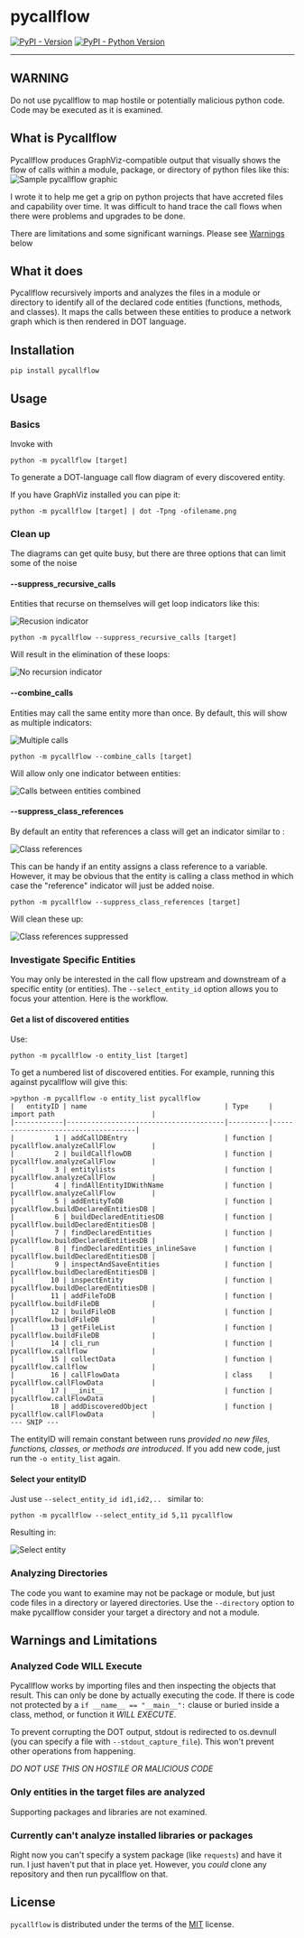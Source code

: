# pycallflow

[![PyPI - Version](https://img.shields.io/pypi/v/pycallflow.svg)](https://pypi.org/project/pycallflow)
[![PyPI - Python Version](https://img.shields.io/pypi/pyversions/pycallflow.svg)](https://pypi.org/project/pycallflow)

-----
## WARNING
Do not use pycallflow to map hostile or potentially malicious python code.  Code may be executed as it is examined.

## What is Pycallflow

Pycallflow produces GraphViz-compatible output that visually shows the flow of calls within a module, package, or directory of python files like this:
![Sample pycallflow graphic](images/pycallflow-full.png "Pycallflow of pycallflow")

I wrote it to help me get a grip on python projects that have accreted files and capability over time.  It was difficult to hand trace the call flows when there were problems and upgrades to be done.

There are limitations and some significant warnings.  Please see [Warnings](#warnings-and-limitations) below

## What it does

Pycallflow recursively imports and analyzes the files in a module or directory to identify all of the declared code entities (functions, methods, and classes).  It maps the calls between these entities to produce a network graph which is then rendered in DOT language.

## Installation

```console
pip install pycallflow
```

## Usage

### Basics

Invoke with
```console
python -m pycallflow [target]
```
To generate a DOT-language call flow diagram of every discovered entity.

If you have GraphViz installed you can pipe it:
```console
python -m pycallflow [target] | dot -Tpng -ofilename.png
```
### Clean up

The diagrams can get quite busy, but there are three options that can limit some of the noise

#### --suppress_recursive_calls

Entities that recurse on themselves will get loop indicators like this:

![Recusion indicator](images/recursion.png "Recursion")

```console
python -m pycallflow --suppress_recursive_calls [target]
```
Will result in the elimination of these loops:

![No recursion indicator](images/no_recursion.png "Recusion suppressed")

#### --combine_calls

Entities may call the same entity more than once.  By default, this will show as multiple indicators:

![Multiple calls](images/multi_calls.png "All calls shown")

```console
python -m pycallflow --combine_calls [target]
```
Will allow only one indicator between entities:

![Calls between entities combined](images/calls_combined.png "Only a single call shown")

#### --suppress_class_references

By default an entity that references a class will get an indicator similar to :

![Class references](images/class_reference.png "Class reference shown")

This can be handy if an entity assigns a class reference to a variable.  However, it may be obvious that the entity is calling a class method in which case the "reference" indicator will just be added noise.

```console
python -m pycallflow --suppress_class_references [target]
```

Will clean these up:

![Class references suppressed](images/no_class_reference.png "Class reference suppressed")

### Investigate Specific Entities

You may only be interested in the call flow upstream and downstream of a specific entity (or entities).  The ```--select_entity_id``` option allows you to focus your attention.  Here is the workflow.

#### Get a list of discovered entities

Use:

```console
python -m pycallflow -o entity_list [target]
```

To get a numbered list of discovered entities.  For example, running this against pycallflow will give this:

```console
>python -m pycallflow -o entity_list pycallflow
|   entityID | name                                  | Type     | import path                        |
|------------|---------------------------------------|----------|------------------------------------|
|          1 | addCallDBEntry                        | function | pycallflow.analyzeCallFlow         |
|          2 | buildCallflowDB                       | function | pycallflow.analyzeCallFlow         |
|          3 | entitylists                           | function | pycallflow.analyzeCallFlow         |
|          4 | findAllEntityIDWithName               | function | pycallflow.analyzeCallFlow         |
|          5 | addEntityToDB                         | function | pycallflow.buildDeclaredEntitiesDB |
|          6 | buildDeclaredEntitiesDB               | function | pycallflow.buildDeclaredEntitiesDB |
|          7 | findDeclaredEntities                  | function | pycallflow.buildDeclaredEntitiesDB |
|          8 | findDeclaredEntities_inlineSave       | function | pycallflow.buildDeclaredEntitiesDB |
|          9 | inspectAndSaveEntities                | function | pycallflow.buildDeclaredEntitiesDB |
|         10 | inspectEntity                         | function | pycallflow.buildDeclaredEntitiesDB |
|         11 | addFileToDB                           | function | pycallflow.buildFileDB             |
|         12 | buildFileDB                           | function | pycallflow.buildFileDB             |
|         13 | getFileList                           | function | pycallflow.buildFileDB             |
|         14 | cli_run                               | function | pycallflow.callflow                |
|         15 | collectData                           | function | pycallflow.callflow                |
|         16 | callFlowData                          | class    | pycallflow.callFlowData            |
|         17 | __init__                              | function | pycallflow.callFlowData            |
|         18 | addDiscoveredObject                   | function | pycallflow.callFlowData            |
--- SNIP --- 
```

The entityID will remain constant between runs *provided no new files, functions, classes, or methods are introduced*.  If you add new code, just run the ```-o entity_list``` again.

#### Select your entityID

Just use ```--select_entity_id id1,id2,.. ``` similar to:

```console
python -m pycallflow --select_entity_id 5,11 pycallflow
```

Resulting in:

![Select entity](images/select_entities.png "Only selected entities shown")

### Analyzing Directories

The code you want to examine may not be package or module, but just code files in a directory or layered directories.  Use the ```--directory``` option to make pycallflow consider your target a directory and not a module.

## Warnings and Limitations

### Analyzed Code WILL Execute

Pycallflow works by importing files and then inspecting the objects that result.  This can only be done by actually executing the code.  If there is code not protected by a ```if __name__ == "__main__":``` clause or buried inside a class, method, or function it *WILL EXECUTE*.  

To prevent corrupting the DOT output, stdout is redirected to os.devnull (you can specify a file with ```--stdout_capture_file```).  This won't prevent other operations from happening.

*DO NOT USE THIS ON HOSTILE OR MALICIOUS CODE*

### Only entities in the target files are analyzed

Supporting packages and libraries are not examined.

### Currently can't analyze installed libraries or packages

Right now you can't specify a system package (like ```requests```) and have it run.  I just haven't put that in place yet.  However, you *could* clone any repository and then run pycallflow on that.

## License

`pycallflow` is distributed under the terms of the [MIT](https://spdx.org/licenses/MIT.html) license.
